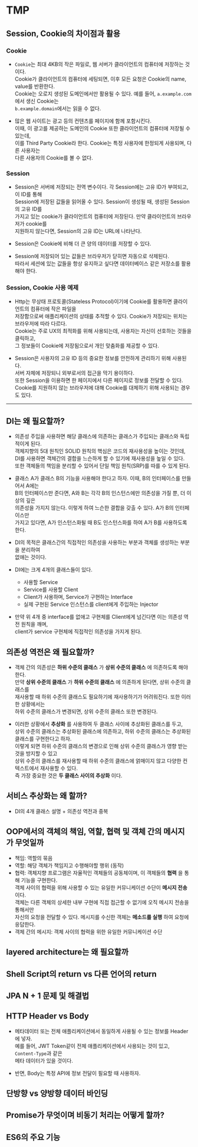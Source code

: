 # TMP

<h2>Session, Cookie의 차이점과 활용</h2>

<h3>Cookie</h3>

- `Cookie`는 최대 4KB의 작은 파일로, 웹 서버가 클라이언트의 컴퓨터에 저장하는 것이다.  
  Cookie가 클라이언트의 컴퓨터에 세팅되면, 이후 모든 요청은 Cookie의 name, value를 반환한다.  
  Cookie는 오로지 생성된 도메인에서만 활용될 수 있다. 예를 들어, `a.example.com`에서 생신 Cookie는  
  `b.example.domain`에서는 읽을 수 없다.

- 많은 웹 사이트는 광고 등의 컨텐츠를 페이지에 함께 포함시킨다.  
  이때, 이 광고를 제공하는 도메인의 Cookie 또한 클라이언트의 컴퓨터에 저장될 수 있는데,  
  이를 Third Party Cookie라 한다. Cookie는 특정 사용자에 한정되게 사용되며, 다른 사용자는  
  다른 사용자의 Cookie를 볼 수 없다.

<h3>Session</h3>

- Session은 서버에 저장되는 전역 변수이다. 각 Session에는 고유 ID가 부여되고, 이 ID를 통해  
  Session에 저장된 값들을 읽어올 수 있다. Session이 생성될 때, 생성된 Session의 고유 ID를  
  가지고 있는 cookie가 클라이언트의 컴퓨터에 저장된다. 만약 클라이언트의 브라우저가 cookie를  
  지원하지 않는다면, Session의 고유 ID는 URL에 나타난다.

- Session은 Cookie에 비해 더 큰 양의 데이터를 저장할 수 있다.

- Session에 저장되어 있는 값들은 브라우저가 닫히면 자동으로 삭제된다.  
  따라서 세션에 있는 값들을 항상 유지하고 싶다면 데이터베이스 같은 저장소를 활용해야 한다.

<h3>Session, Cookie 사용 예제</h3>

- Http는 무상태 프로토콜(Stateless Protocol)이기에 Cookie를 활용하면 클라이언트의 컴퓨터에 작은 파일을  
  저장함으로써 애플리케이션의 상태를 추적할 수 있다. Cookie가 저장되는 위치는 브라우저에 따라 다르다.  
  Cookie는 주로 UX의 최적화를 위해 사용되는데, 사용자는 자신이 선호하는 것들을 클릭하고,  
  그 정보들이 Cookie에 저장됨으로서 개인 맞춤화를 제공할 수 있다.

- Session은 사용자의 고유 ID 등의 중요한 정보를 안전하게 관리하기 위해 사용된다.  
  서버 자체에 저장되니 외부로서의 접근을 막기 용이하다.  
  또한 Session을 이용하면 한 페이지에서 다른 페이지로 정보를 전달할 수 있다.  
  Cookie를 지원하지 않는 브라우저에 대해 Cookie를 대체하기 위해 사용되는 경우도 있다.

<hr/>

<h2>DI는 왜 필요할까?</h2>

- 의존성 주입을 사용하면 해당 클래스에 의존하는 클래스가 주입되는 클래스와 독립적이게 된다.  
  객체지향의 5대 원칙인 SOLID 원칙의 핵심은 코드의 재사용성을 높이는 것인데,  
  DI를 사용하면 객체간의 결합을 느슨하게 할 수 있기에 재사용성을 높일 수 있다.  
  또한 객체들의 책임을 분리할 수 있어서 단일 책임 원칙(SRP)를 따를 수 있게 된다.

- 클래스 A가 클래스 B의 기능을 사용해야 한다고 하자. 이때, B의 인터페이스를 만들어서 A에는  
  B의 인터페이스만 준다면, A와 B는 각각 B의 인스턴스에만 의존성을 가질 뿐, 더 이상의 깊은  
  의존성을 가지지 않는다. 이렇게 하여 느슨한 결합을 갖출 수 있다. A가 B의 인터페이스만  
  가지고 있다면, A가 인스턴스화될 때 B도 인스턴스화를 하여 A가 B를 사용하도록 한다.

- DI의 목적은 클래스간의 직접적인 의존성을 사용하는 부분과 객체를 생성하는 부분을 분리하여  
  없애는 것이다.

- DI에는 크게 4개의 클래스들이 있다.

  - 사용할 Service
  - Service를 사용할 Client
  - Client가 사용하며, Service가 구현하는 Interface
  - 실제 구현된 Service 인스턴스를 client에게 주입하는 Injector

- 만약 위 4개 중 interface를 없애고 구현체를 Client에게 넘긴다면 이는 의존성 역전 원칙을 깨며,  
  client가 service 구현체에 직접적인 의존성을 가지게 된다.

<h2>의존성 역전은 왜 필요할까?</h2>

- 객체 간의 의존성은 **하위 수준의 클래스** 가 **상위 수준의 클래스** 에 의존하도록 해야한다.  
  만약 **상위 수준의 클래스** 가 **하위 수준의 클래스** 에 의존하게 된다면, 상위 수준의 클래스를  
  재사용할 때 하위 수준의 클래스도 필요하기에 재사용하기가 어려워진다. 또한 이러한 상황에서는  
  하위 수준의 클래스가 변경되면, 상위 수준의 클래스 또한 변경된다.

- 이러한 상황에서 **추상화** 를 사용하여 두 클래스 사이에 추상화된 클래스를 두고,  
  상위 수준의 클래스는 추상화된 클래스에 의존하고, 하위 수준의 클래스는 추상화된 클래스를 구현한다고 하자.  
  이렇게 되면 하위 수준의 클래스의 변경으로 인해 상위 수준의 클래스가 영향 받는 것을 방지할 수 있고  
  상위 수준의 클래스를 재사용할 때 하위 수준의 클래스에 얽매이지 않고 다양한 컨텍스트에서 재사용할 수 있다.  
  즉 가장 중요한 것은 **두 클래스 사이의 추상화** 이다.

<h2>서비스 추상화는 왜 할까?</h2>

- DI의 4개 클래스 설명 + 의존성 역전과 중복

<h2>OOP에서의 객체의 책임, 역할, 협력 및 객체 간의 메시지가 무엇일까</h2>

- 책임: 역할의 묶음
- 역할: 해당 객체가 책임지고 수행해야할 행위 (동작)
- 협력: 객체지향 프로그램은 자율적인 객체들의 공동체이며, 이 객체들의 **협력** 을 통해 기능을 구현한다.  
  객체 사이의 협력을 위해 사용할 수 있는 유일한 커뮤니케이션 수단이 **메시지 전송** 이다.  
  객체는 다른 객체의 상세한 내부 구현에 직접 접근할 수 없기에 오직 메시지 전송을 통해서만  
  자신의 요청을 전달할 수 있다. 메시지를 수신한 객체는 **메소드를 실행** 하여 요청에 응답한다.
- 객체 간의 메시지: 객체 사이의 협력을 위한 유일한 커뮤니케이션 수단

<h2>layered architecture는 왜 필요할까</h2>

<h2>Shell Script의 return vs 다른 언어의 return</h2>

<h2>JPA N + 1 문제 및 해결법</h2>

<h2>HTTP Header vs Body</h2>

- 메타데이터 또는 전체 애플리케이션에서 동일하게 사용될 수 있는 정보를 Header에 넣자.  
  예를 들어, JWT Token같이 전체 애플리케이션에서 사용되는 것이 있고, `Content-Type`과 같은  
  메타 데이터가 있을 것이다.

- 반면, Body는 특정 API에 정보 전달이 필요할 때 사용하자.

<h2>단방향 vs 양방향 데이터 바인딩</h2>

<h2>Promise가 무엇이며 비동기 처리는 어떻게 할까?</h2>

<h2>ES6의 주요 기능</h2>
